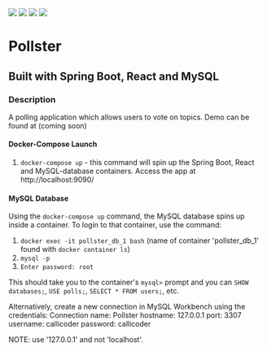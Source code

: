 ![](https://github.com/Lylio/image-repo/blob/master/logos/java.png?raw=true)
![](https://github.com/Lylio/image-repo/blob/master/logos/spring-boot.png?raw=true)
![](https://github.com/Lylio/image-repo/blob/master/logos/react.png?raw=true)
![](https://github.com/Lylio/image-repo/blob/master/logos/mysql.png?raw=true)
# Pollster
## Built with Spring Boot, React and MySQL

### Description
A polling application which allows users to vote on topics. Demo can be found at (coming soon)

#### Docker-Compose Launch
1. `docker-compose up` - this command will spin up the Spring Boot, React and MySQL-database containers. Access the app
at http://localhost:9090/

#### MySQL Database
Using the `docker-compose up` command, the MySQL database spins up inside a container. To login to that container,
use the command:  
1. `docker exec -it pollster_db_1 bash` (name of container 'pollster_db_1' found with `docker container ls`)
2. `mysql -p`
3. `Enter password: root`

This should take you to the container's `mysql>` prompt and you can `SHOW databases;`, `USE polls;`, `SELECT * FROM users;`, etc.


Alternatively, create a new connection in MySQL Workbench using the credentials:
 Connection name: Pollster
 hostname: 127.0.0.1
 port: 3307
 username: callicoder
 password: callicoder

NOTE: use '127.0.0.1' and not 'localhost'.

